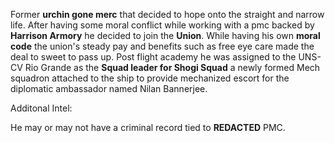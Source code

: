 Former **urchin gone merc** that decided to hope onto the straight and narrow life. After having some moral conflict while working with a pmc backed by **Harrison Armory** he decided to join the **Union**. While having his own **moral code** the union's steady pay and benefits such as free eye care made the deal to sweet to pass up.
Post flight academy he was assigned to the UNS-CV Rio Grande as the **Squad leader for Shogi Squad** a newly formed Mech squadron attached to the ship to provide mechanized escort for the diplomatic ambassador named Nilan Bannerjee.

Additonal Intel:

He may or may not have a criminal record tied to **REDACTED** PMC.
